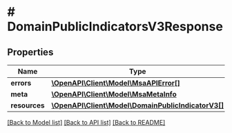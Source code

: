 # # DomainPublicIndicatorsV3Response

## Properties

Name | Type | Description | Notes
------------ | ------------- | ------------- | -------------
**errors** | [**\OpenAPI\Client\Model\MsaAPIError[]**](MsaAPIError.md) |  |
**meta** | [**\OpenAPI\Client\Model\MsaMetaInfo**](MsaMetaInfo.md) |  |
**resources** | [**\OpenAPI\Client\Model\DomainPublicIndicatorV3[]**](DomainPublicIndicatorV3.md) |  |

[[Back to Model list]](../../README.md#models) [[Back to API list]](../../README.md#endpoints) [[Back to README]](../../README.md)
